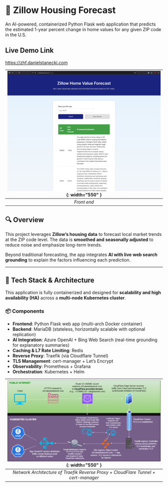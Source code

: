 # 🏡 Zillow Housing Forecast

An AI-powered, containerized Python Flask web application that predicts the estimated 1-year percent change in home values for any given ZIP code in the U.S.

## Live Demo Link
https://zhf.danielstanecki.com


| ![Front End](/images/frontend.png){: width="550" } |
|:--:| 
| *Front end* |

## 🔍 Overview

This project leverages **Zillow’s housing data** to forecast local market trends at the ZIP code level. The data is **smoothed and seasonally adjusted** to reduce noise and emphasize long-term trends.

Beyond traditional forecasting, the app integrates **AI with live web search grounding** to explain the factors influencing each prediction.

---

## 🧰 Tech Stack & Architecture

This application is fully containerized and designed for **scalability and high availability (HA)** across a **multi-node Kubernetes cluster**.

### 📦 Components

- **Frontend**: Python Flask web app (multi-arch Docker container)
- **Backend**: MariaDB (stateless, horizontally scalable with optional replication)
- **AI Integration**: Azure OpenAI + Bing Web Search (real-time grounding for explanatory summaries)
- **Caching & L7 Rate Limiting**: Redis
- **Reverse Proxy**: Traefik (via Cloudflare Tunnel)
- **TLS Management**: cert-manager + Let’s Encrypt
- **Observability**: Prometheus + Grafana
- **Orchestration**: Kubernetes + Helm


| ![Architectural Diagram](/images/k8s-ingress-letsencrypt.drawio.png){: width="550" } |
|:--:| 
| *Network Architecture of Traefik Reverse Proxy + CloudFlare Tunnel + cert-manager* |